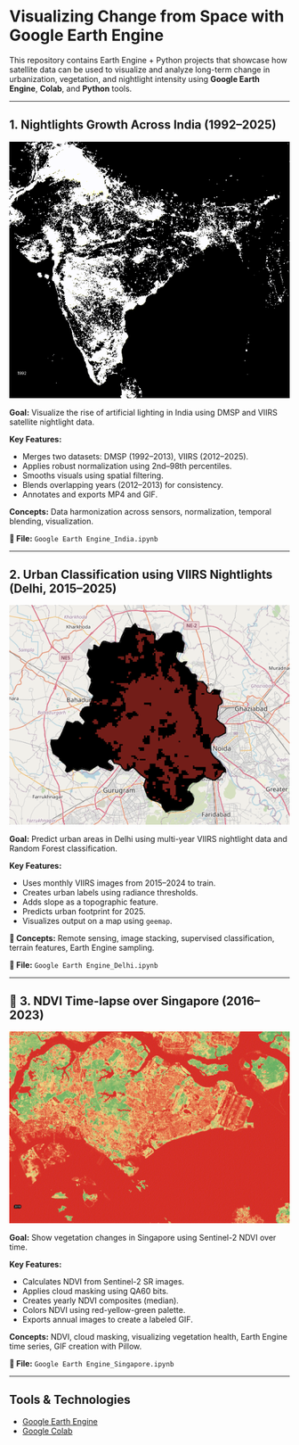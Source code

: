 # Visualizing Change from Space with Google Earth Engine

This repository contains Earth Engine + Python projects that showcase how satellite data can be used to visualize and analyze long-term change in urbanization, vegetation, and nightlight intensity using **Google Earth Engine**, **Colab**, and **Python** tools.

---

## 1. Nightlights Growth Across India (1992–2025)

![Lights GIF](https://github.com/debabratapruseth/Google-Earth-Engine/blob/main/India_NightLight_1992_2025.gif)

**Goal:** Visualize the rise of artificial lighting in India using DMSP and VIIRS satellite nightlight data.

**Key Features:**
- Merges two datasets: DMSP (1992–2013), VIIRS (2012–2025).
- Applies robust normalization using 2nd–98th percentiles.
- Smooths visuals using spatial filtering.
- Blends overlapping years (2012–2013) for consistency.
- Annotates and exports MP4 and GIF.

**Concepts:** Data harmonization across sensors, normalization, temporal blending, visualization.

**📂 File:** `Google Earth Engine_India.ipynb`

---


## 2. Urban Classification using VIIRS Nightlights (Delhi, 2015–2025)

![Urban Map](https://github.com/debabratapruseth/Google-Earth-Engine/blob/main/Delhi%20Urban%20Map%20Prediction%20.png)

**Goal:** Predict urban areas in Delhi using multi-year VIIRS nightlight data and Random Forest classification.

**Key Features:**
- Uses monthly VIIRS images from 2015–2024 to train.
- Creates urban labels using radiance thresholds.
- Adds slope as a topographic feature.
- Predicts urban footprint for 2025.
- Visualizes output on a map using `geemap`.

**🧠 Concepts:** Remote sensing, image stacking, supervised classification, terrain features, Earth Engine sampling.

**📂 File:** `Google Earth Engine_Delhi.ipynb`

---

## 🌿 3. NDVI Time-lapse over Singapore (2016–2023)

![NDVI GIF](https://github.com/debabratapruseth/Google-Earth-Engine/blob/main/Singapore%20NDVI.gif)

**Goal:** Show vegetation changes in Singapore using Sentinel-2 NDVI over time.

**Key Features:**
- Calculates NDVI from Sentinel-2 SR images.
- Applies cloud masking using QA60 bits.
- Creates yearly NDVI composites (median).
- Colors NDVI using red-yellow-green palette.
- Exports annual images to create a labeled GIF.

**Concepts:** NDVI, cloud masking, visualizing vegetation health, Earth Engine time series, GIF creation with Pillow.

**📂 File:** `Google Earth Engine_Singapore.ipynb`

---


## Tools & Technologies

- [Google Earth Engine](https://earthengine.google.com/)
- [Google Colab](https://colab.research.google.com/)

